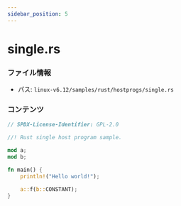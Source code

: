 ```yaml
---
sidebar_position: 5
---
```

# single.rs

### ファイル情報

- パス: `linux-v6.12/samples/rust/hostprogs/single.rs`

### コンテンツ

```rs
// SPDX-License-Identifier: GPL-2.0

//! Rust single host program sample.

mod a;
mod b;

fn main() {
    println!("Hello world!");

    a::f(b::CONSTANT);
}

```
